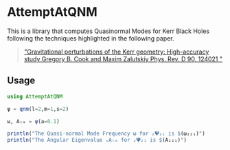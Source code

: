 # AttemptAtQNM

This is a library that computes Quasinormal Modes for Kerr Black Holes
following the techniques highlighted in the following paper.

>["Gravitational perturbations of the Kerr geometry: High-accuracy study
>Gregory B. Cook and Maxim Zalutskiy
>Phys. Rev. D 90, 124021 "](https://arxiv.org/abs/1410.7698)

## Usage

```julia
using AttemptAtQNM

ψ = qnm(l=2,m=1,s=2)

ω, Aₗₘ = ψ(a=0.1)

println("The Quasi-normal Mode Frequency ω for ₂𝝭₂₁ is $(ω₂₂₁)")
println("The Angular Eigenvalue ₛAₗₘ for ₂𝝭₂₁ is $(A₂₂₁)")

```
